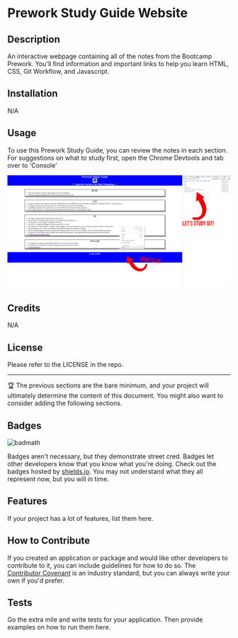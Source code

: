 # Prework Study Guide Website

## Description

An interactive webpage containing all of the notes from the Bootcamp Prework. You'll find information and important links to help you learn HTML, CSS, Git Workflow, and Javascript.


## Installation

N/A

## Usage

To use this Prework Study Guide, you can review the notes in each section. For suggestions on what to study first, open the Chrome Devtools and tab over to 'Console'

![to open the console, right click + inspect](prework-study-guide/assets/images/screenshot.png)

## Credits

N/A

## License

Please refer to the LICENSE in the repo.

---

🏆 The previous sections are the bare minimum, and your project will ultimately determine the content of this document. You might also want to consider adding the following sections.

## Badges

![badmath](https://img.shields.io/github/languages/top/nielsenjared/badmath)

Badges aren't necessary, but they demonstrate street cred. Badges let other developers know that you know what you're doing. Check out the badges hosted by [shields.io](https://shields.io/). You may not understand what they all represent now, but you will in time.

## Features

If your project has a lot of features, list them here.

## How to Contribute

If you created an application or package and would like other developers to contribute to it, you can include guidelines for how to do so. The [Contributor Covenant](https://www.contributor-covenant.org/) is an industry standard, but you can always write your own if you'd prefer.

## Tests

Go the extra mile and write tests for your application. Then provide examples on how to run them here.